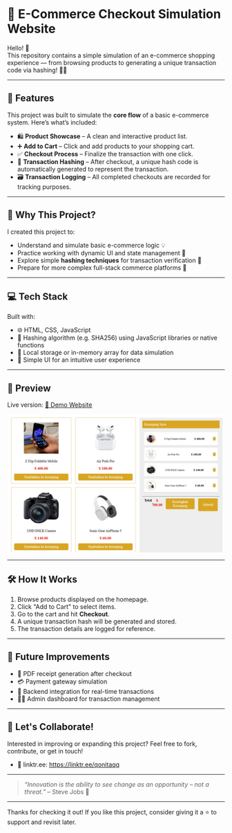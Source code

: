 # 🛒 E-Commerce Checkout Simulation Website

Hello! 👋  
This repository contains a simple simulation of an e-commerce shopping experience — from browsing products to generating a unique transaction code via hashing! 🔐🧾

---

## 🧭 Features

This project was built to simulate the **core flow** of a basic e-commerce system. Here’s what’s included:

- 🛍️ **Product Showcase** – A clean and interactive product list.
- ➕ **Add to Cart** – Click and add products to your shopping cart.
- ✅ **Checkout Process** – Finalize the transaction with one click.
- 🔐 **Transaction Hashing** – After checkout, a unique hash code is automatically generated to represent the transaction.
- 🗃️ **Transaction Logging** – All completed checkouts are recorded for tracking purposes.

---

## 🧠 Why This Project?

I created this project to:

- Understand and simulate basic e-commerce logic 💡  
- Practice working with dynamic UI and state management 🧩  
- Explore simple **hashing techniques** for transaction verification 🔐  
- Prepare for more complex full-stack commerce platforms 💼

---

## 💻 Tech Stack

Built with:

- 🌐 HTML, CSS, JavaScript  
- 🧮 Hashing algorithm (e.g. SHA256) using JavaScript libraries or native functions  
- 💾 Local storage or in-memory array for data simulation  
- 🎨 Simple UI for an intuitive user experience

---

## 📸 Preview

Live version: [🔗 Demo Website](https://nadaqqn.github.io/Transaksi-produk-dengan-metode-blockchain/)

![Checkout Simulation Screenshot](previewWeb.jpg)

---

## 🛠 How It Works

1. Browse products displayed on the homepage.  
2. Click "Add to Cart" to select items.  
3. Go to the cart and hit **Checkout**.  
4. A unique transaction hash will be generated and stored.  
5. The transaction details are logged for reference.

---

## 🚀 Future Improvements

- 🧾 PDF receipt generation after checkout  
- 💳 Payment gateway simulation  
- 🔗 Backend integration for real-time transactions  
- 🧑‍💻 Admin dashboard for transaction management

---

## 🤝 Let's Collaborate!

Interested in improving or expanding this project? Feel free to fork, contribute, or get in touch!

- 💌 linktr.ee: https://linktr.ee/qonitaqq

---

> *“Innovation is the ability to see change as an opportunity – not a threat.”* – Steve Jobs 🔁

---

Thanks for checking it out! If you like this project, consider giving it a ⭐️ to support and revisit later.
